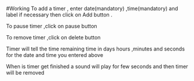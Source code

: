 #Working
To add a timer , enter date(mandatory) ,time(mandatory) and label if necessary  then click on Add button .​

To pause timer ,click on pause button ​

To remove timer ,click on delete button​

Timer will tell the time remaining time in days hours ,minutes and seconds for the date and time you  entered above​

When is timer get finished a sound will play for few seconds and then timer will be removed  
